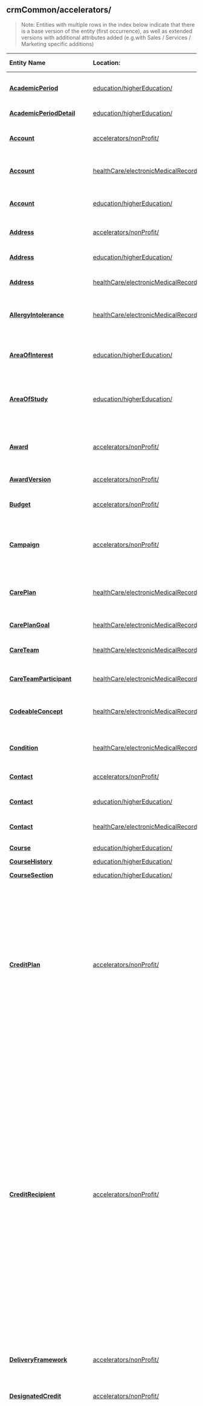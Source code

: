 ## crmCommon/accelerators/
>Note: Entities with multiple rows in the index below indicate that there is a base version of the entity (first occurrence), as well as extended versions with additional attributes added (e.g.with Sales / Services / Marketing specific additions)

| Entity Name | Location: | Description | External Link |
|:--- |:--- |:--- |:--- |
|[**AcademicPeriod**](https://github.com/Microsoft/CDM/blob/master/schemaDocuments/core/applicationCommon/foundationCommon/crmCommon/accelerators/education/higherEducation/AcademicPeriod.cdm.json)|[education/higherEducation/](https://github.com/Microsoft/CDM/blob/master/schemaDocuments/core/applicationCommon/foundationCommon/crmCommon/accelerators/education/higherEducation/)|The periods of time in which courses are offered by the institution,  such as a term or semester.|[Docs](https://docs.microsoft.com/en-us/dynamics365/customer-engagement/developer/entities/mshied_academicperiod)|
|[**AcademicPeriodDetail**](https://github.com/Microsoft/CDM/blob/master/schemaDocuments/core/applicationCommon/foundationCommon/crmCommon/accelerators/education/higherEducation/AcademicPeriodDetail.cdm.json)|[education/higherEducation/](https://github.com/Microsoft/CDM/blob/master/schemaDocuments/core/applicationCommon/foundationCommon/crmCommon/accelerators/education/higherEducation/)|Status between student and their academic periods.|[Docs](https://docs.microsoft.com/en-us/dynamics365/customer-engagement/developer/entities/mshied_academicperioddetails)|
|[**Account**](https://github.com/Microsoft/CDM/blob/master/schemaDocuments/core/applicationCommon/foundationCommon/crmCommon/accelerators/nonProfit/Account.cdm.json)|[accelerators/nonProfit/](https://github.com/Microsoft/CDM/blob/master/schemaDocuments/core/applicationCommon/foundationCommon/crmCommon/accelerators/nonProfit/)|Business that represents a customer or potential customer. The company that is billed in business transactions.|[Docs](https://docs.microsoft.com/en-us/dynamics365/customer-engagement/developer/entities/Account)|
|[**Account**](https://github.com/Microsoft/CDM/blob/master/schemaDocuments/core/applicationCommon/foundationCommon/crmCommon/accelerators/healthCare/electronicMedicalRecords/Account.cdm.json)|[healthCare/electronicMedicalRecords/](https://github.com/Microsoft/CDM/blob/master/schemaDocuments/core/applicationCommon/foundationCommon/crmCommon/accelerators/healthCare/electronicMedicalRecords/)|Business that represents a customer or potential customer. The company that is billed in business transactions.|[Docs](https://docs.microsoft.com/en-us/dynamics365/customer-engagement/developer/entities/Account)|
|[**Account**](https://github.com/Microsoft/CDM/blob/master/schemaDocuments/core/applicationCommon/foundationCommon/crmCommon/accelerators/education/higherEducation/Account.cdm.json)|[education/higherEducation/](https://github.com/Microsoft/CDM/blob/master/schemaDocuments/core/applicationCommon/foundationCommon/crmCommon/accelerators/education/higherEducation/)|Business that represents a customer or potential customer. The company that is billed in business transactions.|[Docs](https://docs.microsoft.com/en-us/dynamics365/customer-engagement/developer/entities/Account)|
|[**Address**](https://github.com/Microsoft/CDM/blob/master/schemaDocuments/core/applicationCommon/foundationCommon/crmCommon/accelerators/nonProfit/Address.cdm.json)|[accelerators/nonProfit/](https://github.com/Microsoft/CDM/blob/master/schemaDocuments/core/applicationCommon/foundationCommon/crmCommon/accelerators/nonProfit/)|Address and shipping information. Used to store additional addresses for an account or contact.|[Docs](https://docs.microsoft.com/en-us/dynamics365/customer-engagement/developer/entities/CustomerAddress)|
|[**Address**](https://github.com/Microsoft/CDM/blob/master/schemaDocuments/core/applicationCommon/foundationCommon/crmCommon/accelerators/education/higherEducation/Address.cdm.json)|[education/higherEducation/](https://github.com/Microsoft/CDM/blob/master/schemaDocuments/core/applicationCommon/foundationCommon/crmCommon/accelerators/education/higherEducation/)|Address and shipping information. Used to store additional addresses for an account or contact.|[Docs](https://docs.microsoft.com/en-us/dynamics365/customer-engagement/developer/entities/CustomerAddress)|
|[**Address**](https://github.com/Microsoft/CDM/blob/master/schemaDocuments/core/applicationCommon/foundationCommon/crmCommon/accelerators/healthCare/electronicMedicalRecords/Address.cdm.json)|[healthCare/electronicMedicalRecords/](https://github.com/Microsoft/CDM/blob/master/schemaDocuments/core/applicationCommon/foundationCommon/crmCommon/accelerators/healthCare/electronicMedicalRecords/)|Address and shipping information. Used to store additional addresses for an account or contact.|[Docs](https://docs.microsoft.com/en-us/dynamics365/customer-engagement/developer/entities/CustomerAddress)|
|[**AllergyIntolerance**](https://github.com/Microsoft/CDM/blob/master/schemaDocuments/core/applicationCommon/foundationCommon/crmCommon/accelerators/healthCare/electronicMedicalRecords/AllergyIntolerance.cdm.json)|[healthCare/electronicMedicalRecords/](https://github.com/Microsoft/CDM/blob/master/schemaDocuments/core/applicationCommon/foundationCommon/crmCommon/accelerators/healthCare/electronicMedicalRecords/)|Risk of harmful or undesirable, physiological response which is unique to an individual and associated with exposure to a substance.|[Docs](https://docs.microsoft.com/en-us/dynamics365/customer-engagement/developer/entities/msemr_allergyintolerance)|
|[**AreaOfInterest**](https://github.com/Microsoft/CDM/blob/master/schemaDocuments/core/applicationCommon/foundationCommon/crmCommon/accelerators/education/higherEducation/AreaOfInterest.cdm.json)|[education/higherEducation/](https://github.com/Microsoft/CDM/blob/master/schemaDocuments/core/applicationCommon/foundationCommon/crmCommon/accelerators/education/higherEducation/)|The master list of all area of interests offered by an institution.  Areas of interest are higher level subject groupings like astronomy, or business.|[Docs](https://docs.microsoft.com/en-us/dynamics365/customer-engagement/developer/entities/mshied_areaofinterest)|
|[**AreaOfStudy**](https://github.com/Microsoft/CDM/blob/master/schemaDocuments/core/applicationCommon/foundationCommon/crmCommon/accelerators/education/higherEducation/AreaOfStudy.cdm.json)|[education/higherEducation/](https://github.com/Microsoft/CDM/blob/master/schemaDocuments/core/applicationCommon/foundationCommon/crmCommon/accelerators/education/higherEducation/)|The master list of all area of studies offered by an institution.  Areas of studies are more specific program offerings, such as Master's of Public Administration - Emergency Management.|[Docs](https://docs.microsoft.com/en-us/dynamics365/customer-engagement/developer/entities/mshied_areaofstudy)|
|[**Award**](https://github.com/Microsoft/CDM/blob/master/schemaDocuments/core/applicationCommon/foundationCommon/crmCommon/accelerators/nonProfit/Award.cdm.json)|[accelerators/nonProfit/](https://github.com/Microsoft/CDM/blob/master/schemaDocuments/core/applicationCommon/foundationCommon/crmCommon/accelerators/nonProfit/)|The total amount of funding that has been agreed to be awarded to an individual or institution and related data, including but not limited to the recipient, date of the award, and purpose of the award|[Docs](https://docs.microsoft.com/en-us/dynamics365/customer-engagement/developer/entities/msnfp_award)|
|[**AwardVersion**](https://github.com/Microsoft/CDM/blob/master/schemaDocuments/core/applicationCommon/foundationCommon/crmCommon/accelerators/nonProfit/AwardVersion.cdm.json)|[accelerators/nonProfit/](https://github.com/Microsoft/CDM/blob/master/schemaDocuments/core/applicationCommon/foundationCommon/crmCommon/accelerators/nonProfit/)|A point in time snapshot of the attributes of an Award.|[Docs](https://docs.microsoft.com/en-us/dynamics365/customer-engagement/developer/entities/msnfp_awardversion)|
|[**Budget**](https://github.com/Microsoft/CDM/blob/master/schemaDocuments/core/applicationCommon/foundationCommon/crmCommon/accelerators/nonProfit/Budget.cdm.json)|[accelerators/nonProfit/](https://github.com/Microsoft/CDM/blob/master/schemaDocuments/core/applicationCommon/foundationCommon/crmCommon/accelerators/nonProfit/)|Amount of funds that can be designated for an Objective and/or Delivery Framework (i.e. Program, Project) for a given period of time.|[Docs](https://docs.microsoft.com/en-us/dynamics365/customer-engagement/developer/entities/msnfp_Budget)|
|[**Campaign**](https://github.com/Microsoft/CDM/blob/master/schemaDocuments/core/applicationCommon/foundationCommon/crmCommon/accelerators/nonProfit/Campaign.cdm.json)|[accelerators/nonProfit/](https://github.com/Microsoft/CDM/blob/master/schemaDocuments/core/applicationCommon/foundationCommon/crmCommon/accelerators/nonProfit/)|Container for campaign activities and responses, sales literature, products, and lists to create, plan, execute, and track the results of a specific marketing campaign through its life.|[Docs](https://docs.microsoft.com/en-us/dynamics365/customer-engagement/developer/entities/Campaign)|
|[**CarePlan**](https://github.com/Microsoft/CDM/blob/master/schemaDocuments/core/applicationCommon/foundationCommon/crmCommon/accelerators/healthCare/electronicMedicalRecords/CarePlan.cdm.json)|[healthCare/electronicMedicalRecords/](https://github.com/Microsoft/CDM/blob/master/schemaDocuments/core/applicationCommon/foundationCommon/crmCommon/accelerators/healthCare/electronicMedicalRecords/)|Describes the intention of how one or more practitioners intend to deliver care for a particular patient, group or community for a period of time, possibly limited to care for a specific condition|[Docs](https://docs.microsoft.com/en-us/dynamics365/customer-engagement/developer/entities/msemr_careplan)|
|[**CarePlanGoal**](https://github.com/Microsoft/CDM/blob/master/schemaDocuments/core/applicationCommon/foundationCommon/crmCommon/accelerators/healthCare/electronicMedicalRecords/CarePlanGoal.cdm.json)|[healthCare/electronicMedicalRecords/](https://github.com/Microsoft/CDM/blob/master/schemaDocuments/core/applicationCommon/foundationCommon/crmCommon/accelerators/healthCare/electronicMedicalRecords/)|Describes the intended objective(s) of carrying out the care plan.|[Docs](https://docs.microsoft.com/en-us/dynamics365/customer-engagement/developer/entities/msemr_careplangoal)|
|[**CareTeam**](https://github.com/Microsoft/CDM/blob/master/schemaDocuments/core/applicationCommon/foundationCommon/crmCommon/accelerators/healthCare/electronicMedicalRecords/CareTeam.cdm.json)|[healthCare/electronicMedicalRecords/](https://github.com/Microsoft/CDM/blob/master/schemaDocuments/core/applicationCommon/foundationCommon/crmCommon/accelerators/healthCare/electronicMedicalRecords/)|The Care Team includes all the people and organizations who plan to participate in the coordination and delivery of care for a patient.|[Docs](https://docs.microsoft.com/en-us/dynamics365/customer-engagement/developer/entities/msemr_careteam)|
|[**CareTeamParticipant**](https://github.com/Microsoft/CDM/blob/master/schemaDocuments/core/applicationCommon/foundationCommon/crmCommon/accelerators/healthCare/electronicMedicalRecords/CareTeamParticipant.cdm.json)|[healthCare/electronicMedicalRecords/](https://github.com/Microsoft/CDM/blob/master/schemaDocuments/core/applicationCommon/foundationCommon/crmCommon/accelerators/healthCare/electronicMedicalRecords/)|Identifies all people and organizations who are expected to be involved in the care team.|[Docs](https://docs.microsoft.com/en-us/dynamics365/customer-engagement/developer/entities/msemr_careteamparticipant)|
|[**CodeableConcept**](https://github.com/Microsoft/CDM/blob/master/schemaDocuments/core/applicationCommon/foundationCommon/crmCommon/accelerators/healthCare/electronicMedicalRecords/CodeableConcept.cdm.json)|[healthCare/electronicMedicalRecords/](https://github.com/Microsoft/CDM/blob/master/schemaDocuments/core/applicationCommon/foundationCommon/crmCommon/accelerators/healthCare/electronicMedicalRecords/)|A Codeable Concept represents a value that is usually supplied by providing a reference to one or more terminologies, but may also be defined by the provision of text.|[Docs](https://docs.microsoft.com/en-us/dynamics365/customer-engagement/developer/entities/msemr_codeableconcept)|
|[**Condition**](https://github.com/Microsoft/CDM/blob/master/schemaDocuments/core/applicationCommon/foundationCommon/crmCommon/accelerators/healthCare/electronicMedicalRecords/Condition.cdm.json)|[healthCare/electronicMedicalRecords/](https://github.com/Microsoft/CDM/blob/master/schemaDocuments/core/applicationCommon/foundationCommon/crmCommon/accelerators/healthCare/electronicMedicalRecords/)|A clinical condition, problem, diagnosis, or other event, situation, issue, or clinical concept that has risen to a level of concern.|[Docs](https://docs.microsoft.com/en-us/dynamics365/customer-engagement/developer/entities/msemr_condition)|
|[**Contact**](https://github.com/Microsoft/CDM/blob/master/schemaDocuments/core/applicationCommon/foundationCommon/crmCommon/accelerators/nonProfit/Contact.cdm.json)|[accelerators/nonProfit/](https://github.com/Microsoft/CDM/blob/master/schemaDocuments/core/applicationCommon/foundationCommon/crmCommon/accelerators/nonProfit/)|Person with whom a business unit has a relationship, such as customer, supplier, and colleague.|[Docs](https://docs.microsoft.com/en-us/dynamics365/customer-engagement/developer/entities/Contact)|
|[**Contact**](https://github.com/Microsoft/CDM/blob/master/schemaDocuments/core/applicationCommon/foundationCommon/crmCommon/accelerators/education/higherEducation/Contact.cdm.json)|[education/higherEducation/](https://github.com/Microsoft/CDM/blob/master/schemaDocuments/core/applicationCommon/foundationCommon/crmCommon/accelerators/education/higherEducation/)|Person with whom a business unit has a relationship, such as customer, supplier, and colleague.|[Docs](https://docs.microsoft.com/en-us/dynamics365/customer-engagement/developer/entities/Contact)|
|[**Contact**](https://github.com/Microsoft/CDM/blob/master/schemaDocuments/core/applicationCommon/foundationCommon/crmCommon/accelerators/healthCare/electronicMedicalRecords/Contact.cdm.json)|[healthCare/electronicMedicalRecords/](https://github.com/Microsoft/CDM/blob/master/schemaDocuments/core/applicationCommon/foundationCommon/crmCommon/accelerators/healthCare/electronicMedicalRecords/)|Person with whom a business unit has a relationship, such as customer, supplier, and colleague.|[Docs](https://docs.microsoft.com/en-us/dynamics365/customer-engagement/developer/entities/Contact)|
|[**Course**](https://github.com/Microsoft/CDM/blob/master/schemaDocuments/core/applicationCommon/foundationCommon/crmCommon/accelerators/education/higherEducation/Course.cdm.json)|[education/higherEducation/](https://github.com/Microsoft/CDM/blob/master/schemaDocuments/core/applicationCommon/foundationCommon/crmCommon/accelerators/education/higherEducation/)|The master list of all courses offered by an institution.|[Docs](https://docs.microsoft.com/en-us/dynamics365/customer-engagement/developer/entities/mshied_course)|
|[**CourseHistory**](https://github.com/Microsoft/CDM/blob/master/schemaDocuments/core/applicationCommon/foundationCommon/crmCommon/accelerators/education/higherEducation/CourseHistory.cdm.json)|[education/higherEducation/](https://github.com/Microsoft/CDM/blob/master/schemaDocuments/core/applicationCommon/foundationCommon/crmCommon/accelerators/education/higherEducation/)|The course history for a student.|[Docs](https://docs.microsoft.com/en-us/dynamics365/customer-engagement/developer/entities/mshied_coursehistory)|
|[**CourseSection**](https://github.com/Microsoft/CDM/blob/master/schemaDocuments/core/applicationCommon/foundationCommon/crmCommon/accelerators/education/higherEducation/CourseSection.cdm.json)|[education/higherEducation/](https://github.com/Microsoft/CDM/blob/master/schemaDocuments/core/applicationCommon/foundationCommon/crmCommon/accelerators/education/higherEducation/)|The relationship between an instructor and a specific course.|[Docs](https://docs.microsoft.com/en-us/dynamics365/customer-engagement/developer/entities/mshied_coursesection)|
|[**CreditPlan**](https://github.com/Microsoft/CDM/blob/master/schemaDocuments/core/applicationCommon/foundationCommon/crmCommon/accelerators/nonProfit/CreditPlan.cdm.json)|[accelerators/nonProfit/](https://github.com/Microsoft/CDM/blob/master/schemaDocuments/core/applicationCommon/foundationCommon/crmCommon/accelerators/nonProfit/)|Credit Plans control who will be credited with hard or soft credits after a payment clears. A credit plan could "counted" for membership or other benefit prior to a payment actually being cleared. A Credit Plan shows up as a A line item attached to a Pledge, Payment Schedule, or Account .  The goal of a credit plan is to avoid the double counting of hard, soft and split crediting.  The most elegant way to manage Credit Plan is by ensuring there are business rules in place like an "auto" soft credit rule attached to Accounts, Contacts, Opportunities or Donor Commitments depending on the conditions met.  Credit Plans can be countable toward fulfilling a benefit even if they are never fully realized as a hard or soft credit.|[Docs](https://docs.microsoft.com/en-us/dynamics365/customer-engagement/developer/entities/msnfp_CreditPlan)|
|[**CreditRecipient**](https://github.com/Microsoft/CDM/blob/master/schemaDocuments/core/applicationCommon/foundationCommon/crmCommon/accelerators/nonProfit/CreditRecipient.cdm.json)|[accelerators/nonProfit/](https://github.com/Microsoft/CDM/blob/master/schemaDocuments/core/applicationCommon/foundationCommon/crmCommon/accelerators/nonProfit/)|The contact, donor or constitiuent who receives "credit" for the hard or soft cleared payment.  A credit plan is always tied to a recipient in order to ensure full reconciliation and accounting of donations.  All nonprofits have business rules in place to govern how hard and soft credits are applied, but these rules are notoriously inconsistent from organization to organization.  For example, 6 of 12 enterprise nonprofits we recently surveyed about how they handle third party (corporate) giving crediting soft credit the corporation and hard credit the individual donors, whereas the other 6 surveyed nonprofits hard credit the third party providing the matching gift payments (i.e., Benevity is an example of a third party gift management company).  Still other organizations hard credit the corporation themselves.  For example, if Jane Smith donates $50 through her company Microsoft, and Microsoft matches the gift dollar for dollar, but Benevity collects and distributes the gift to Oxfam International, where is hard and soft credit applied?  Some organizations hard credit Jane Smith $100 ($50 donated plus the $50 match).  Some organizations hard credit Jane Smith $50 and Microsoft $50.  Some orgs hard credit Microsoft $100. And still more orgs hard credit Benevity some or all of the $100 donation.|[Docs](https://docs.microsoft.com/en-us/dynamics365/customer-engagement/developer/entities/msnfp_CreditRecipient)|
|[**DeliveryFramework**](https://github.com/Microsoft/CDM/blob/master/schemaDocuments/core/applicationCommon/foundationCommon/crmCommon/accelerators/nonProfit/DeliveryFramework.cdm.json)|[accelerators/nonProfit/](https://github.com/Microsoft/CDM/blob/master/schemaDocuments/core/applicationCommon/foundationCommon/crmCommon/accelerators/nonProfit/)|A Delivery Framework is a Management Unit of work defined by the organization or entity doing the work.|[Docs](https://docs.microsoft.com/en-us/dynamics365/customer-engagement/developer/entities/msnfp_deliveryframework)|
|[**DesignatedCredit**](https://github.com/Microsoft/CDM/blob/master/schemaDocuments/core/applicationCommon/foundationCommon/crmCommon/accelerators/nonProfit/DesignatedCredit.cdm.json)|[accelerators/nonProfit/](https://github.com/Microsoft/CDM/blob/master/schemaDocuments/core/applicationCommon/foundationCommon/crmCommon/accelerators/nonProfit/)|A segment of a donation payment or in-kind gift that indicating the partial amount that is hard- or soft-credited to a Customer and allocated to one Designation.|[Docs](https://docs.microsoft.com/en-us/dynamics365/customer-engagement/developer/entities/msnfp_DesignatedCredit)|
|[**Designation**](https://github.com/Microsoft/CDM/blob/master/schemaDocuments/core/applicationCommon/foundationCommon/crmCommon/accelerators/nonProfit/Designation.cdm.json)|[accelerators/nonProfit/](https://github.com/Microsoft/CDM/blob/master/schemaDocuments/core/applicationCommon/foundationCommon/crmCommon/accelerators/nonProfit/)|An area to which funds may be allocated, including a GL-relevant accounting code.  Designations are the way a donor instructs an organization about how their donation should be spent or earmarked.  All nonprofit organizations strive to secure the largest % of unrestricted or undesignated funds possible so they can use this money at their own discretion toward the areas of greatest need, including the ability to pay down their operating costs.  Direct marketing-oriented nonprofits, and nonprofits with missions aligned to cause, cure, and global issues (like Oxfam) tend to have as few designations as they possibly can (~100-200 total designations) because they derive the majority of their funds from donors giving small gift amounts.  They also focus on recurring giving programs, which have a high administration cost if gifts are permitted to be designated or split designated across multiple funds.  A Higher Education organization, on the other hand, derives a large % of its annual fundraising from major donors, who typically want much more control about where they are directing their gifts.|[Docs](https://docs.microsoft.com/en-us/dynamics365/customer-engagement/developer/entities/msnfp_Designation)|
|[**DesignationPlan**](https://github.com/Microsoft/CDM/blob/master/schemaDocuments/core/applicationCommon/foundationCommon/crmCommon/accelerators/nonProfit/DesignationPlan.cdm.json)|[accelerators/nonProfit/](https://github.com/Microsoft/CDM/blob/master/schemaDocuments/core/applicationCommon/foundationCommon/crmCommon/accelerators/nonProfit/)|A line item attached to a Pledge, Payment Schedule, or Campaign indicating how associated payments should be designated.  Sometimes, 100% of a donation is designated to a single fund (ideally, to an unrestricted fund that the nonprofit can use any way they wish).  Other times, a donor has specified a desire that the donation be "split designated" among two or more funds.  For example, a donor giving $5,000 might specify that $1000 goes to the unrestricted fund $1000 to the new building fund and $3000 to building water wells Sub-saharan Africa.|[Docs](https://docs.microsoft.com/en-us/dynamics365/customer-engagement/developer/entities/msnfp_DesignationPlan)|
|[**Device**](https://github.com/Microsoft/CDM/blob/master/schemaDocuments/core/applicationCommon/foundationCommon/crmCommon/accelerators/healthCare/electronicMedicalRecords/Device.cdm.json)|[healthCare/electronicMedicalRecords/](https://github.com/Microsoft/CDM/blob/master/schemaDocuments/core/applicationCommon/foundationCommon/crmCommon/accelerators/healthCare/electronicMedicalRecords/)|This entity identifies an instance or a type of a manufactured item that is used in the provision of healthcare without being substantially changed through that activity.|[Docs](https://docs.microsoft.com/en-us/dynamics365/customer-engagement/developer/entities/msemr_device)|
|[**Disbursement**](https://github.com/Microsoft/CDM/blob/master/schemaDocuments/core/applicationCommon/foundationCommon/crmCommon/accelerators/nonProfit/Disbursement.cdm.json)|[accelerators/nonProfit/](https://github.com/Microsoft/CDM/blob/master/schemaDocuments/core/applicationCommon/foundationCommon/crmCommon/accelerators/nonProfit/)|A Disbursement represents an Award disbursement to an individual or organizational awardee.  A Disbursement is related to a specific Award and Budget through a Disbursement Distribution.|[Docs](https://docs.microsoft.com/en-us/dynamics365/customer-engagement/developer/entities/msnfp_disbursement)|
|[**DisbursementDistribution**](https://github.com/Microsoft/CDM/blob/master/schemaDocuments/core/applicationCommon/foundationCommon/crmCommon/accelerators/nonProfit/DisbursementDistribution.cdm.json)|[accelerators/nonProfit/](https://github.com/Microsoft/CDM/blob/master/schemaDocuments/core/applicationCommon/foundationCommon/crmCommon/accelerators/nonProfit/)|Defines the Delivery Framework(s) - i.e. Program, Project, Initiative - that contribute to funding an Award Disbursement.|[Docs](https://docs.microsoft.com/en-us/dynamics365/customer-engagement/developer/entities/msnfp_disbursementdistribution)|
|[**Docket**](https://github.com/Microsoft/CDM/blob/master/schemaDocuments/core/applicationCommon/foundationCommon/crmCommon/accelerators/nonProfit/Docket.cdm.json)|[accelerators/nonProfit/](https://github.com/Microsoft/CDM/blob/master/schemaDocuments/core/applicationCommon/foundationCommon/crmCommon/accelerators/nonProfit/)|A Docket is used to associate inquiries (LOIs) and requests with a specific grant/award cycle or date (usually a review/board meeting) on which a foundation will make final decisions on applications.|[Docs](https://docs.microsoft.com/en-us/dynamics365/customer-engagement/developer/entities/msnfp_Docket)|
|[**DonorCommitment**](https://github.com/Microsoft/CDM/blob/master/schemaDocuments/core/applicationCommon/foundationCommon/crmCommon/accelerators/nonProfit/DonorCommitment.cdm.json)|[accelerators/nonProfit/](https://github.com/Microsoft/CDM/blob/master/schemaDocuments/core/applicationCommon/foundationCommon/crmCommon/accelerators/nonProfit/)|Donor commitments track the frequency with which constituents donate funds to a nonprofit or Foundation.  All nonprofits and Foundations seek to attract as many monthly/recurring/sustaining gifts or donor commitments that they can.  Other donors routinely give on a one-time basis.  Monthly givers require additional payment and transaction information tracking including payment method, schedules, in-kind pledge relevance, and more.|[Docs](https://docs.microsoft.com/en-us/dynamics365/customer-engagement/developer/entities/msnfp_DonorCommitment)|
|[**Education**](https://github.com/Microsoft/CDM/blob/master/schemaDocuments/core/applicationCommon/foundationCommon/crmCommon/accelerators/nonProfit/Education.cdm.json)|[accelerators/nonProfit/](https://github.com/Microsoft/CDM/blob/master/schemaDocuments/core/applicationCommon/foundationCommon/crmCommon/accelerators/nonProfit/)|Biographical information about the education institutions a contact attended or is attending, the areas of study (major/minor) concentrated on, activities and roles served, preferences (football booster, patron of the on-campus art museum, etc.), and the start and end dates associated with this information.  It's particularly important for mid-level and major gift fundraisers based in the United States to understand someone's university/college alumni/alumnae network and peers in order to build a bigger qualified prospect pipeline.  University/college association is not as relevant or important in the UK, for example, compared to the US.  Nonprofit organizations with a bigger focus on major gifts care more about tracking educational information at a deeper level.|[Docs](https://docs.microsoft.com/en-us/dynamics365/customer-engagement/developer/entities/msnfp_Education)|
|[**EducationLevel**](https://github.com/Microsoft/CDM/blob/master/schemaDocuments/core/applicationCommon/foundationCommon/crmCommon/accelerators/education/higherEducation/EducationLevel.cdm.json)|[education/higherEducation/](https://github.com/Microsoft/CDM/blob/master/schemaDocuments/core/applicationCommon/foundationCommon/crmCommon/accelerators/education/higherEducation/)|The master list of all education levels mapped in the external system, such as Associate of Arts, Bachelor, Certificate.|[Docs](https://docs.microsoft.com/en-us/dynamics365/customer-engagement/developer/entities/mshied_educationlevel)|
|[**EmploymentHistory**](https://github.com/Microsoft/CDM/blob/master/schemaDocuments/core/applicationCommon/foundationCommon/crmCommon/accelerators/nonProfit/EmploymentHistory.cdm.json)|[accelerators/nonProfit/](https://github.com/Microsoft/CDM/blob/master/schemaDocuments/core/applicationCommon/foundationCommon/crmCommon/accelerators/nonProfit/)|Historical and/or current information about where a contact works, volunteers or serves in some capacity at an organization.  For nonprofits, tracking employer information is critical for a few reasons: it is important to understand if the employee is part of a eligible matching gift program, to have visibility into an employee's "network" and to visualize the degrees of separation between an employee and other prospective donors that the organization wants to solicit, and more.|[Docs](https://docs.microsoft.com/en-us/dynamics365/customer-engagement/developer/entities/msnfp_EmploymentHistory)|
|[**EmrAppointment**](https://github.com/Microsoft/CDM/blob/master/schemaDocuments/core/applicationCommon/foundationCommon/crmCommon/accelerators/healthCare/electronicMedicalRecords/EmrAppointment.cdm.json)|[healthCare/electronicMedicalRecords/](https://github.com/Microsoft/CDM/blob/master/schemaDocuments/core/applicationCommon/foundationCommon/crmCommon/accelerators/healthCare/electronicMedicalRecords/)|A booking of a healthcare event among patient(s), practitioner(s), related person(s) and/or device(s) for a specific date/time. This may result in one or more Encounter(s).|[Docs](https://docs.microsoft.com/en-us/dynamics365/customer-engagement/developer/entities/msemr_appointmentemr)|
|[**Encounter**](https://github.com/Microsoft/CDM/blob/master/schemaDocuments/core/applicationCommon/foundationCommon/crmCommon/accelerators/healthCare/electronicMedicalRecords/Encounter.cdm.json)|[healthCare/electronicMedicalRecords/](https://github.com/Microsoft/CDM/blob/master/schemaDocuments/core/applicationCommon/foundationCommon/crmCommon/accelerators/healthCare/electronicMedicalRecords/)|An interaction between a patient and healthcare provider(s) for the purpose of providing healthcare service(s) or assessing the health status of a patient.|[Docs](https://docs.microsoft.com/en-us/dynamics365/customer-engagement/developer/entities/msemr_encounter)|
|[**EpisodeOfCare**](https://github.com/Microsoft/CDM/blob/master/schemaDocuments/core/applicationCommon/foundationCommon/crmCommon/accelerators/healthCare/electronicMedicalRecords/EpisodeOfCare.cdm.json)|[healthCare/electronicMedicalRecords/](https://github.com/Microsoft/CDM/blob/master/schemaDocuments/core/applicationCommon/foundationCommon/crmCommon/accelerators/healthCare/electronicMedicalRecords/)|An association between a patient and an organization / healthcare provider(s) during which time encounters may occur.|[Docs](https://docs.microsoft.com/en-us/dynamics365/customer-engagement/developer/entities/msemr_episodeofcare)|
|[**ExtraCurricularActivity**](https://github.com/Microsoft/CDM/blob/master/schemaDocuments/core/applicationCommon/foundationCommon/crmCommon/accelerators/education/higherEducation/ExtraCurricularActivity.cdm.json)|[education/higherEducation/](https://github.com/Microsoft/CDM/blob/master/schemaDocuments/core/applicationCommon/foundationCommon/crmCommon/accelerators/education/higherEducation/)|The master list of all extra curricular activities tracked by the institution.|[Docs](https://docs.microsoft.com/en-us/dynamics365/customer-engagement/developer/entities/mshied_extracurricularactivities)|
|[**ExtraCurricularParticipant**](https://github.com/Microsoft/CDM/blob/master/schemaDocuments/core/applicationCommon/foundationCommon/crmCommon/accelerators/education/higherEducation/ExtraCurricularParticipant.cdm.json)|[education/higherEducation/](https://github.com/Microsoft/CDM/blob/master/schemaDocuments/core/applicationCommon/foundationCommon/crmCommon/accelerators/education/higherEducation/)|The relationship between a Contact and a specific Extra Curricular Activity.|[Docs](https://docs.microsoft.com/en-us/dynamics365/customer-engagement/developer/entities/mshied_extracurricularparticipant)|
|[**HealthcareService**](https://github.com/Microsoft/CDM/blob/master/schemaDocuments/core/applicationCommon/foundationCommon/crmCommon/accelerators/healthCare/electronicMedicalRecords/HealthcareService.cdm.json)|[healthCare/electronicMedicalRecords/](https://github.com/Microsoft/CDM/blob/master/schemaDocuments/core/applicationCommon/foundationCommon/crmCommon/accelerators/healthCare/electronicMedicalRecords/)|The details of a healthcare service available at a location.|[Docs](https://docs.microsoft.com/en-us/dynamics365/customer-engagement/developer/entities/msemr_healthcareservice)|
|[**Indicator**](https://github.com/Microsoft/CDM/blob/master/schemaDocuments/core/applicationCommon/foundationCommon/crmCommon/accelerators/nonProfit/Indicator.cdm.json)|[accelerators/nonProfit/](https://github.com/Microsoft/CDM/blob/master/schemaDocuments/core/applicationCommon/foundationCommon/crmCommon/accelerators/nonProfit/)|An Indicator describes what will be measured to track evidence of a Result. Indicators can be qualitative or quantitative and may or may not be aggregable.|[Docs](https://docs.microsoft.com/en-us/dynamics365/customer-engagement/developer/entities/msnfp_indicator)|
|[**IndicatorValue**](https://github.com/Microsoft/CDM/blob/master/schemaDocuments/core/applicationCommon/foundationCommon/crmCommon/accelerators/nonProfit/IndicatorValue.cdm.json)|[accelerators/nonProfit/](https://github.com/Microsoft/CDM/blob/master/schemaDocuments/core/applicationCommon/foundationCommon/crmCommon/accelerators/nonProfit/)|A quantitative or qualitative value of measurement of an Indicator|[Docs](https://docs.microsoft.com/en-us/dynamics365/customer-engagement/developer/entities/msnfp_indicatorvalue)|
|[**Lead**](https://github.com/Microsoft/CDM/blob/master/schemaDocuments/core/applicationCommon/foundationCommon/crmCommon/accelerators/nonProfit/Lead.cdm.json)|[accelerators/nonProfit/](https://github.com/Microsoft/CDM/blob/master/schemaDocuments/core/applicationCommon/foundationCommon/crmCommon/accelerators/nonProfit/)|Prospect or potential sales opportunity. Leads are converted into accounts, contacts, or opportunities when they are qualified. Otherwise, they are deleted or archived.|[Docs](https://docs.microsoft.com/en-us/dynamics365/customer-engagement/developer/entities/Lead)|
|[**Location**](https://github.com/Microsoft/CDM/blob/master/schemaDocuments/core/applicationCommon/foundationCommon/crmCommon/accelerators/healthCare/electronicMedicalRecords/Location.cdm.json)|[healthCare/electronicMedicalRecords/](https://github.com/Microsoft/CDM/blob/master/schemaDocuments/core/applicationCommon/foundationCommon/crmCommon/accelerators/healthCare/electronicMedicalRecords/)|Details and position information for a physical place where services are provided and resources and participants may be stored, found, contained or accommodated.|[Docs](https://docs.microsoft.com/en-us/dynamics365/customer-engagement/developer/entities/msemr_location)|
|[**MedicationAdministration**](https://github.com/Microsoft/CDM/blob/master/schemaDocuments/core/applicationCommon/foundationCommon/crmCommon/accelerators/healthCare/electronicMedicalRecords/MedicationAdministration.cdm.json)|[healthCare/electronicMedicalRecords/](https://github.com/Microsoft/CDM/blob/master/schemaDocuments/core/applicationCommon/foundationCommon/crmCommon/accelerators/healthCare/electronicMedicalRecords/)|Describes the event of a patient consuming or otherwise being administered a medication.|[Docs](https://docs.microsoft.com/en-us/dynamics365/customer-engagement/developer/entities/msemr_medicationadministration)|
|[**MedicationRequest**](https://github.com/Microsoft/CDM/blob/master/schemaDocuments/core/applicationCommon/foundationCommon/crmCommon/accelerators/healthCare/electronicMedicalRecords/MedicationRequest.cdm.json)|[healthCare/electronicMedicalRecords/](https://github.com/Microsoft/CDM/blob/master/schemaDocuments/core/applicationCommon/foundationCommon/crmCommon/accelerators/healthCare/electronicMedicalRecords/)|An order or request for both supply of the medication and the instructions for administration of the medication to a patient.|[Docs](https://docs.microsoft.com/en-us/dynamics365/customer-engagement/developer/entities/msemr_medicationrequest)|
|[**Objective**](https://github.com/Microsoft/CDM/blob/master/schemaDocuments/core/applicationCommon/foundationCommon/crmCommon/accelerators/nonProfit/Objective.cdm.json)|[accelerators/nonProfit/](https://github.com/Microsoft/CDM/blob/master/schemaDocuments/core/applicationCommon/foundationCommon/crmCommon/accelerators/nonProfit/)|Used for the purpose of reporting on goals or strategies outside of program boundaries.  For example, "Advocacy" may be an objective of both "Health Care" and "Education". An objective is often a step above program in terms of hierarchy.  So, a Foundation may have 5 key objectives to fund for a particular fiscal year.  Related and underneath objectives like Advocacy, Job Training, and Literarcy might be any number of additional, related programs, all of which are seeking to award grants to qualified grant seekers.|[Docs](https://docs.microsoft.com/en-us/dynamics365/customer-engagement/developer/entities/msnfp_Objective)|
|[**Observation**](https://github.com/Microsoft/CDM/blob/master/schemaDocuments/core/applicationCommon/foundationCommon/crmCommon/accelerators/healthCare/electronicMedicalRecords/Observation.cdm.json)|[healthCare/electronicMedicalRecords/](https://github.com/Microsoft/CDM/blob/master/schemaDocuments/core/applicationCommon/foundationCommon/crmCommon/accelerators/healthCare/electronicMedicalRecords/)|Measurements and simple assertions made about a patient, device or other subject.|[Docs](https://docs.microsoft.com/en-us/dynamics365/customer-engagement/developer/entities/msemr_observation)|
|[**OfacMatch**](https://github.com/Microsoft/CDM/blob/master/schemaDocuments/core/applicationCommon/foundationCommon/crmCommon/accelerators/nonProfit/OfacMatch.cdm.json)|[accelerators/nonProfit/](https://github.com/Microsoft/CDM/blob/master/schemaDocuments/core/applicationCommon/foundationCommon/crmCommon/accelerators/nonProfit/)|Prospective, pending and closed "deals" or gifts.  This entity allows nonprofit organizations to track their efforts to build relationships with prospective donors.   The following information is commonly tracked on opportunities:  assigned fundraiser(s), ask amounts, campaigns designated funds given to, etc.   Opportunity pipeline management allows development and gift officers to forecast likely gifts by when they are going to close, very similar to the way a salesperson tracks and manages sales opportunities.  It must be possible in a CRM or application to associate an opportunity to a campaign to measure the ROI of specific marketing programs.|[Docs](https://docs.microsoft.com/en-us/dynamics365/customer-engagement/developer/entities/msnfp_OfacMatch)|
|[**Opportunity**](https://github.com/Microsoft/CDM/blob/master/schemaDocuments/core/applicationCommon/foundationCommon/crmCommon/accelerators/nonProfit/Opportunity.cdm.json)|[accelerators/nonProfit/](https://github.com/Microsoft/CDM/blob/master/schemaDocuments/core/applicationCommon/foundationCommon/crmCommon/accelerators/nonProfit/)|Potential revenue-generating event, or sale to an account, which needs to be tracked through a sales process to completion.|[Docs](https://docs.microsoft.com/en-us/dynamics365/customer-engagement/developer/entities/Opportunity)|
|[**PaymentAsset**](https://github.com/Microsoft/CDM/blob/master/schemaDocuments/core/applicationCommon/foundationCommon/crmCommon/accelerators/nonProfit/PaymentAsset.cdm.json)|[accelerators/nonProfit/](https://github.com/Microsoft/CDM/blob/master/schemaDocuments/core/applicationCommon/foundationCommon/crmCommon/accelerators/nonProfit/)|Specific types of payments, including in-kind gifts, stock and securities that are classified as assets require non-profits to follow specific reporting rules.  Managing these gifts tends to be very manual work for nonprofit development operations staff.  These gifts come in through a bank, must be manually reviewed and entered into a batch.  Often there are questions that need to be answered before a gift entry can be completed with ease.|[Docs](https://docs.microsoft.com/en-us/dynamics365/customer-engagement/developer/entities/msnfp_PaymentAsset)|
|[**PaymentMethod**](https://github.com/Microsoft/CDM/blob/master/schemaDocuments/core/applicationCommon/foundationCommon/crmCommon/accelerators/nonProfit/PaymentMethod.cdm.json)|[accelerators/nonProfit/](https://github.com/Microsoft/CDM/blob/master/schemaDocuments/core/applicationCommon/foundationCommon/crmCommon/accelerators/nonProfit/)|This is a parent entity for Payment Method customizations that may be supported by an application.  Possible extensions could be to support credit cards, EFT, cryptocurrency, mobile payments, or rewards points.|[Docs](https://docs.microsoft.com/en-us/dynamics365/customer-engagement/developer/entities/msnfp_PaymentMethod)|
|[**PaymentProcessor**](https://github.com/Microsoft/CDM/blob/master/schemaDocuments/core/applicationCommon/foundationCommon/crmCommon/accelerators/nonProfit/PaymentProcessor.cdm.json)|[accelerators/nonProfit/](https://github.com/Microsoft/CDM/blob/master/schemaDocuments/core/applicationCommon/foundationCommon/crmCommon/accelerators/nonProfit/)|This is a placeholder entity referenced by the Payment Method object.  It is intended to be customized with configuration data necessary to connect to a payment processor and authorize payments.|[Docs](https://docs.microsoft.com/en-us/dynamics365/customer-engagement/developer/entities/msnfp_PaymentProcessor)|
|[**PaymentSchedule**](https://github.com/Microsoft/CDM/blob/master/schemaDocuments/core/applicationCommon/foundationCommon/crmCommon/accelerators/nonProfit/PaymentSchedule.cdm.json)|[accelerators/nonProfit/](https://github.com/Microsoft/CDM/blob/master/schemaDocuments/core/applicationCommon/foundationCommon/crmCommon/accelerators/nonProfit/)|A gift transaction can be a one-time payment or a recurring payment (ie, monthly/sustainer giving). In addition, it can be a pledge (ie, promise) of a future payment or a current/received payment.|[Docs](https://docs.microsoft.com/en-us/dynamics365/customer-engagement/developer/entities/msnfp_PaymentSchedule)|
|[**PlannedGiving**](https://github.com/Microsoft/CDM/blob/master/schemaDocuments/core/applicationCommon/foundationCommon/crmCommon/accelerators/nonProfit/PlannedGiving.cdm.json)|[accelerators/nonProfit/](https://github.com/Microsoft/CDM/blob/master/schemaDocuments/core/applicationCommon/foundationCommon/crmCommon/accelerators/nonProfit/)|A planned gift is a major gift made during a donor's lifetime or at the time of their death that involves their estate and tax planning.  There are many forms of planned giving, but the three most common vehicles are CRTs (Charitable Remainder Trusts), Bequests and Annuities, which all have different tax benefits and financial reconciliation guidelines for the nonprofit organization. Planned gifts are in contrast to annual gifts, which are made through a donor's discretionary income and not tied to an estate.|[Docs](https://docs.microsoft.com/en-us/dynamics365/customer-engagement/developer/entities/msnfp_PlannedGiving)|
|[**PractitionerQualification**](https://github.com/Microsoft/CDM/blob/master/schemaDocuments/core/applicationCommon/foundationCommon/crmCommon/accelerators/healthCare/electronicMedicalRecords/PractitionerQualification.cdm.json)|[healthCare/electronicMedicalRecords/](https://github.com/Microsoft/CDM/blob/master/schemaDocuments/core/applicationCommon/foundationCommon/crmCommon/accelerators/healthCare/electronicMedicalRecords/)|Qualifications obtained by training and certification.|[Docs](https://docs.microsoft.com/en-us/dynamics365/customer-engagement/developer/entities/msemr_practitionerqualification)|
|[**PractitionerRole**](https://github.com/Microsoft/CDM/blob/master/schemaDocuments/core/applicationCommon/foundationCommon/crmCommon/accelerators/healthCare/electronicMedicalRecords/PractitionerRole.cdm.json)|[healthCare/electronicMedicalRecords/](https://github.com/Microsoft/CDM/blob/master/schemaDocuments/core/applicationCommon/foundationCommon/crmCommon/accelerators/healthCare/electronicMedicalRecords/)|A specific set of Roles/Locations/specialties/services that a practitioner may perform at an organization for a period of time.|[Docs](https://docs.microsoft.com/en-us/dynamics365/customer-engagement/developer/entities/msemr_practitionerrole)|
|[**Preference**](https://github.com/Microsoft/CDM/blob/master/schemaDocuments/core/applicationCommon/foundationCommon/crmCommon/accelerators/nonProfit/Preference.cdm.json)|[accelerators/nonProfit/](https://github.com/Microsoft/CDM/blob/master/schemaDocuments/core/applicationCommon/foundationCommon/crmCommon/accelerators/nonProfit/)|Typically tracks an abundance of constituent or organization information that doesn't live cleanly on an account or contact record, or that can be associated with both an Account and a Contact.  Examples:  personal interests, additional communication preferences like desire to receive a newsletter, specific outreach the constituent wants, and additional affiliation information like Constituent Type associations and ratings.

Preferences also typically store demographic information in a series of dependent picklists: Category, Subcategory, Type, Subtype. Most commonly, only two or three of the fields in this dependent hierarchy will be used.|[Docs](https://docs.microsoft.com/en-us/dynamics365/customer-engagement/developer/entities/msnfp_Preference)|
|[**PreviousEducation**](https://github.com/Microsoft/CDM/blob/master/schemaDocuments/core/applicationCommon/foundationCommon/crmCommon/accelerators/education/higherEducation/PreviousEducation.cdm.json)|[education/higherEducation/](https://github.com/Microsoft/CDM/blob/master/schemaDocuments/core/applicationCommon/foundationCommon/crmCommon/accelerators/education/higherEducation/)|The previous education history for a student.|[Docs](https://docs.microsoft.com/en-us/dynamics365/customer-engagement/developer/entities/mshied_previouseducation)|
|[**Procedure**](https://github.com/Microsoft/CDM/blob/master/schemaDocuments/core/applicationCommon/foundationCommon/crmCommon/accelerators/healthCare/electronicMedicalRecords/Procedure.cdm.json)|[healthCare/electronicMedicalRecords/](https://github.com/Microsoft/CDM/blob/master/schemaDocuments/core/applicationCommon/foundationCommon/crmCommon/accelerators/healthCare/electronicMedicalRecords/)|An action that is or was performed on a patient. This can be a physical intervention like an operation, or less invasive like counseling or hypnotherapy.|[Docs](https://docs.microsoft.com/en-us/dynamics365/customer-engagement/developer/entities/msemr_procedure)|
|[**Product**](https://github.com/Microsoft/CDM/blob/master/schemaDocuments/core/applicationCommon/foundationCommon/crmCommon/accelerators/healthCare/electronicMedicalRecords/Product.cdm.json)|[healthCare/electronicMedicalRecords/](https://github.com/Microsoft/CDM/blob/master/schemaDocuments/core/applicationCommon/foundationCommon/crmCommon/accelerators/healthCare/electronicMedicalRecords/)|Information about products and their pricing information.|[Docs](https://docs.microsoft.com/en-us/dynamics365/customer-engagement/developer/entities/Product)|
|[**Program**](https://github.com/Microsoft/CDM/blob/master/schemaDocuments/core/applicationCommon/foundationCommon/crmCommon/accelerators/education/higherEducation/Program.cdm.json)|[education/higherEducation/](https://github.com/Microsoft/CDM/blob/master/schemaDocuments/core/applicationCommon/foundationCommon/crmCommon/accelerators/education/higherEducation/)|The master list of all program levels offered by the institution.|[Docs](https://docs.microsoft.com/en-us/dynamics365/customer-engagement/developer/entities/mshied_program)|
|[**ProgramLevel**](https://github.com/Microsoft/CDM/blob/master/schemaDocuments/core/applicationCommon/foundationCommon/crmCommon/accelerators/education/higherEducation/ProgramLevel.cdm.json)|[education/higherEducation/](https://github.com/Microsoft/CDM/blob/master/schemaDocuments/core/applicationCommon/foundationCommon/crmCommon/accelerators/education/higherEducation/)|Collection of all Program Levels offered by the institution|[Docs](https://docs.microsoft.com/en-us/dynamics365/customer-engagement/developer/entities/mshied_programlevel)|
|[**ProgramVersion**](https://github.com/Microsoft/CDM/blob/master/schemaDocuments/core/applicationCommon/foundationCommon/crmCommon/accelerators/education/higherEducation/ProgramVersion.cdm.json)|[education/higherEducation/](https://github.com/Microsoft/CDM/blob/master/schemaDocuments/core/applicationCommon/foundationCommon/crmCommon/accelerators/education/higherEducation/)|The master list of all program versions defined by the institution.|[Docs](https://docs.microsoft.com/en-us/dynamics365/customer-engagement/developer/entities/mshied_programversion)|
|[**ProgramVersionDetail**](https://github.com/Microsoft/CDM/blob/master/schemaDocuments/core/applicationCommon/foundationCommon/crmCommon/accelerators/education/higherEducation/ProgramVersionDetail.cdm.json)|[education/higherEducation/](https://github.com/Microsoft/CDM/blob/master/schemaDocuments/core/applicationCommon/foundationCommon/crmCommon/accelerators/education/higherEducation/)|The master list of program versions start dates defined by the institution.|[Docs](https://docs.microsoft.com/en-us/dynamics365/customer-engagement/developer/entities/mshied_programversiondetail)|
|[**Recommendation**](https://github.com/Microsoft/CDM/blob/master/schemaDocuments/core/applicationCommon/foundationCommon/crmCommon/accelerators/nonProfit/Recommendation.cdm.json)|[accelerators/nonProfit/](https://github.com/Microsoft/CDM/blob/master/schemaDocuments/core/applicationCommon/foundationCommon/crmCommon/accelerators/nonProfit/)|This is the mechanism through which Foundations provide recommendations back to a grant applicant.|[Docs](https://docs.microsoft.com/en-us/dynamics365/customer-engagement/developer/entities/msnfp_Recommendation)|
|[**ReferralRequest**](https://github.com/Microsoft/CDM/blob/master/schemaDocuments/core/applicationCommon/foundationCommon/crmCommon/accelerators/healthCare/electronicMedicalRecords/ReferralRequest.cdm.json)|[healthCare/electronicMedicalRecords/](https://github.com/Microsoft/CDM/blob/master/schemaDocuments/core/applicationCommon/foundationCommon/crmCommon/accelerators/healthCare/electronicMedicalRecords/)|Used to record and send details about a request for referral service or transfer of a patient to the care of another provider or provider organization.|[Docs](https://docs.microsoft.com/en-us/dynamics365/customer-engagement/developer/entities/msemr_referralrequest)|
|[**RegistrationStatus**](https://github.com/Microsoft/CDM/blob/master/schemaDocuments/core/applicationCommon/foundationCommon/crmCommon/accelerators/education/higherEducation/RegistrationStatus.cdm.json)|[education/higherEducation/](https://github.com/Microsoft/CDM/blob/master/schemaDocuments/core/applicationCommon/foundationCommon/crmCommon/accelerators/education/higherEducation/)|The master list of registration statuses tracked by the institution. The registration status is associated to the student course history.|[Docs](https://docs.microsoft.com/en-us/dynamics365/customer-engagement/developer/entities/mshied_registrationstatus)|
|[**RelatedPerson**](https://github.com/Microsoft/CDM/blob/master/schemaDocuments/core/applicationCommon/foundationCommon/crmCommon/accelerators/healthCare/electronicMedicalRecords/RelatedPerson.cdm.json)|[healthCare/electronicMedicalRecords/](https://github.com/Microsoft/CDM/blob/master/schemaDocuments/core/applicationCommon/foundationCommon/crmCommon/accelerators/healthCare/electronicMedicalRecords/)|Information about a person that is involved in the care for a patient, but who is not the target of healthcare, nor has a formal responsibility in the care process.|[Docs](https://docs.microsoft.com/en-us/dynamics365/customer-engagement/developer/entities/msemr_relatedperson)|
|[**Report**](https://github.com/Microsoft/CDM/blob/master/schemaDocuments/core/applicationCommon/foundationCommon/crmCommon/accelerators/nonProfit/Report.cdm.json)|[accelerators/nonProfit/](https://github.com/Microsoft/CDM/blob/master/schemaDocuments/core/applicationCommon/foundationCommon/crmCommon/accelerators/nonProfit/)|A status report submitted by an awardee to the granting entity (i.e., a Foundation) to report on what impact has been accomplished to date through the funds awarded to them.|[Docs](https://docs.microsoft.com/en-us/dynamics365/customer-engagement/developer/entities/msnfp_Report)|
|[**Request**](https://github.com/Microsoft/CDM/blob/master/schemaDocuments/core/applicationCommon/foundationCommon/crmCommon/accelerators/nonProfit/Request.cdm.json)|[accelerators/nonProfit/](https://github.com/Microsoft/CDM/blob/master/schemaDocuments/core/applicationCommon/foundationCommon/crmCommon/accelerators/nonProfit/)|Represents a request from an individual or institution for funding or support. A request is more formal than an inquiry (LOI) and typically happens after an inquiry has already occurred.|[Docs](https://docs.microsoft.com/en-us/dynamics365/customer-engagement/developer/entities/msnfp_request)|
|[**Result**](https://github.com/Microsoft/CDM/blob/master/schemaDocuments/core/applicationCommon/foundationCommon/crmCommon/accelerators/nonProfit/Result.cdm.json)|[accelerators/nonProfit/](https://github.com/Microsoft/CDM/blob/master/schemaDocuments/core/applicationCommon/foundationCommon/crmCommon/accelerators/nonProfit/)|A Result is a container that represents the changes in the context in which an organization operates Delivery Frameworks (i.e. Programs, Projects).|[Docs](https://docs.microsoft.com/en-us/dynamics365/customer-engagement/developer/entities/msnfp_result)|
|[**Review**](https://github.com/Microsoft/CDM/blob/master/schemaDocuments/core/applicationCommon/foundationCommon/crmCommon/accelerators/nonProfit/Review.cdm.json)|[accelerators/nonProfit/](https://github.com/Microsoft/CDM/blob/master/schemaDocuments/core/applicationCommon/foundationCommon/crmCommon/accelerators/nonProfit/)|The internal assessment of a Request made by a staff member (or team) and all of the relevant information that needs to be tracked at the "review" stage of an application.|[Docs](https://docs.microsoft.com/en-us/dynamics365/customer-engagement/developer/entities/msnfp_Review)|
|[**RiskAssessment**](https://github.com/Microsoft/CDM/blob/master/schemaDocuments/core/applicationCommon/foundationCommon/crmCommon/accelerators/healthCare/electronicMedicalRecords/RiskAssessment.cdm.json)|[healthCare/electronicMedicalRecords/](https://github.com/Microsoft/CDM/blob/master/schemaDocuments/core/applicationCommon/foundationCommon/crmCommon/accelerators/healthCare/electronicMedicalRecords/)|An assessment of the likely outcome(s) for a patient or other subject as well as the likelihood of each outcome.|[Docs](https://docs.microsoft.com/en-us/dynamics365/customer-engagement/developer/entities/msemr_riskassessment)|
|[**Salutation**](https://github.com/Microsoft/CDM/blob/master/schemaDocuments/core/applicationCommon/foundationCommon/crmCommon/accelerators/nonProfit/Salutation.cdm.json)|[accelerators/nonProfit/](https://github.com/Microsoft/CDM/blob/master/schemaDocuments/core/applicationCommon/foundationCommon/crmCommon/accelerators/nonProfit/)|The way a donor or prospect is commonly addressed via written communication (lhard-copy letters, emails, etc.).  It is typical for nonprofits and foundations to address major donors by different salutations depending on the scenario.  A Medical Doctor could be addressed as "Doctor" when the organization reaches out regarding in-country field volunteerism the person performs.  On the other hand, the same individual might be referred to as Mrs. Smith as part of her household being solicited for a major gift.|[Docs](https://docs.microsoft.com/en-us/dynamics365/customer-engagement/developer/entities/msnfp_Salutation)|
|[**StudentProgramType**](https://github.com/Microsoft/CDM/blob/master/schemaDocuments/core/applicationCommon/foundationCommon/crmCommon/accelerators/education/higherEducation/StudentProgramType.cdm.json)|[education/higherEducation/](https://github.com/Microsoft/CDM/blob/master/schemaDocuments/core/applicationCommon/foundationCommon/crmCommon/accelerators/education/higherEducation/)|The master list of program types defined by the institution, such as major, minor, or concentration.|[Docs](https://docs.microsoft.com/en-us/dynamics365/customer-engagement/developer/entities/mshied_studentprogramtype)|
|[**StudentStatus**](https://github.com/Microsoft/CDM/blob/master/schemaDocuments/core/applicationCommon/foundationCommon/crmCommon/accelerators/education/higherEducation/StudentStatus.cdm.json)|[education/higherEducation/](https://github.com/Microsoft/CDM/blob/master/schemaDocuments/core/applicationCommon/foundationCommon/crmCommon/accelerators/education/higherEducation/)|The master list of student statuses defined by the institution.|[Docs](https://docs.microsoft.com/en-us/dynamics365/customer-engagement/developer/entities/mshied_studentstatus)|
|[**Task**](https://github.com/Microsoft/CDM/blob/master/schemaDocuments/core/applicationCommon/foundationCommon/crmCommon/accelerators/healthCare/electronicMedicalRecords/Task.cdm.json)|[healthCare/electronicMedicalRecords/](https://github.com/Microsoft/CDM/blob/master/schemaDocuments/core/applicationCommon/foundationCommon/crmCommon/accelerators/healthCare/electronicMedicalRecords/)|Generic activity representing work needed to be done.|[Docs](https://docs.microsoft.com/en-us/dynamics365/customer-engagement/developer/entities/Task)|
|[**TestScore**](https://github.com/Microsoft/CDM/blob/master/schemaDocuments/core/applicationCommon/foundationCommon/crmCommon/accelerators/education/higherEducation/TestScore.cdm.json)|[education/higherEducation/](https://github.com/Microsoft/CDM/blob/master/schemaDocuments/core/applicationCommon/foundationCommon/crmCommon/accelerators/education/higherEducation/)|Test scores for a Student Contact|[Docs](https://docs.microsoft.com/en-us/dynamics365/customer-engagement/developer/entities/mshied_testscore)|
|[**TestType**](https://github.com/Microsoft/CDM/blob/master/schemaDocuments/core/applicationCommon/foundationCommon/crmCommon/accelerators/education/higherEducation/TestType.cdm.json)|[education/higherEducation/](https://github.com/Microsoft/CDM/blob/master/schemaDocuments/core/applicationCommon/foundationCommon/crmCommon/accelerators/education/higherEducation/)|Type of test taken by a Student Contact|[Docs](https://docs.microsoft.com/en-us/dynamics365/customer-engagement/developer/entities/mshied_testtype)|
|[**Transaction**](https://github.com/Microsoft/CDM/blob/master/schemaDocuments/core/applicationCommon/foundationCommon/crmCommon/accelerators/nonProfit/Transaction.cdm.json)|[accelerators/nonProfit/](https://github.com/Microsoft/CDM/blob/master/schemaDocuments/core/applicationCommon/foundationCommon/crmCommon/accelerators/nonProfit/)|Transactions (also referred to as donations) represent payments from the donor, contact, account or organization to the nonprofit.  Transaction records must track valuable information about the gift or items transferred from a constituent to a nonprofit organization.  Critical transaction information to capture and provide audit capabilities around include what payment method was used, what channel the gift came in through, whether an adjustment was made (and on what date for what amount?), when was the transaction received vs. processed vs. reconciled and more.|[Docs](https://docs.microsoft.com/en-us/dynamics365/customer-engagement/developer/entities/msnfp_Transaction)|
